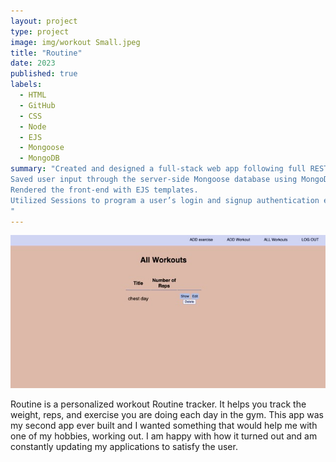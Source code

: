 ```yaml
---
layout: project
type: project
image: img/workout Small.jpeg
title: "Routine"
date: 2023
published: true
labels:
  - HTML
  - GitHub
  - CSS
  - Node
  - EJS
  - Mongoose
  - MongoDB
summary: "Created and designed a full-stack web app following full RESTful routing and giving the user access to full CRUD functionality.
Saved user input through the server-side Mongoose database using MongoDB.
Rendered the front-end with EJS templates.
Utilized Sessions to program a user’s login and signup authentication experience.
"
---
```


<img class="img-fluid" src="../img/workout.jpeg">

Routine is a personalized workout Routine tracker. It helps you track the weight, reps, and exercise you are doing each day in the gym. This app was my second app ever built and I wanted something that would help me with one of my hobbies, working out. I am happy with how it turned out and am constantly updating my applications to satisfy the user.
